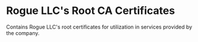# Rogue LLC's Root CA Certificates
Contains Rogue LLC's root certificates for utilization in services provided by the company.
